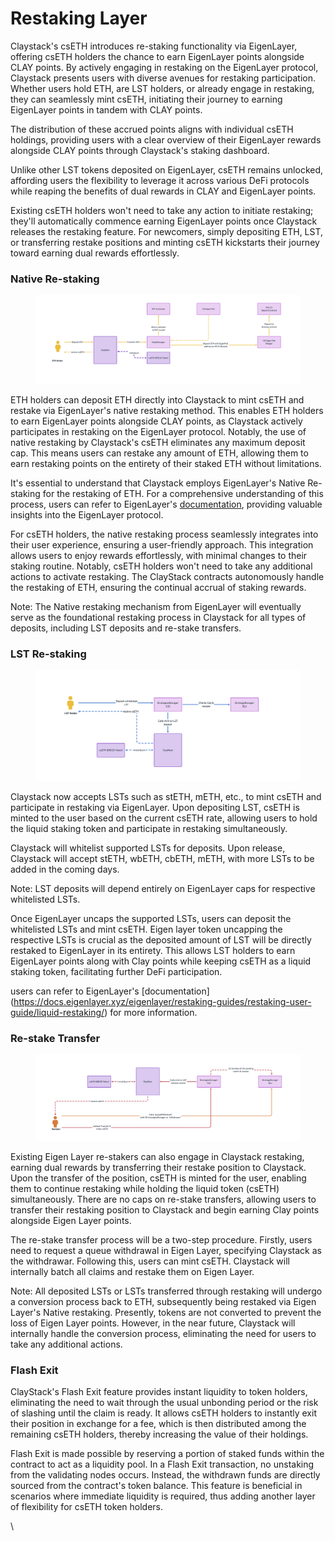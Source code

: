 # Restaking Layer

Claystack's csETH introduces re-staking functionality via EigenLayer, offering csETH holders the chance to earn EigenLayer points alongside CLAY points. By actively engaging in restaking on the EigenLayer protocol, Claystack presents users with diverse avenues for restaking participation. Whether users hold ETH, are LST holders, or already engage in restaking, they can seamlessly mint csETH, initiating their journey to earning EigenLayer points in tandem with CLAY points.

The distribution of these accrued points aligns with individual csETH holdings, providing users with a clear overview of their EigenLayer rewards alongside CLAY points through Claystack's staking dashboard.

Unlike other LST tokens deposited on EigenLayer, csETH remains unlocked, affording users the flexibility to leverage it across various DeFi protocols while reaping the benefits of dual rewards in CLAY and EigenLayer points.

Existing csETH holders won't need to take any action to initiate restaking; they'll automatically commence earning EigenLayer points once Claystack releases the restaking feature. For newcomers, simply depositing ETH, LST, or transferring restake positions and minting csETH kickstarts their journey toward earning dual rewards effortlessly.

### Native Re-staking

<figure><img src="../../.gitbook/assets/image (17).png" alt=""><figcaption></figcaption></figure>

ETH holders can deposit ETH directly into Claystack to mint csETH and restake via EigenLayer's native restaking method. This enables ETH holders to earn EigenLayer points alongside CLAY points, as Claystack actively participates in restaking on the EigenLayer protocol. Notably, the use of native restaking by Claystack's csETH eliminates any maximum deposit cap. This means users can restake any amount of ETH, allowing them to earn restaking points on the entirety of their staked ETH without limitations.

It's essential to understand that Claystack employs EigenLayer's Native Re-staking for the restaking of ETH. For a comprehensive understanding of this process, users can refer to EigenLayer's [documentation](https://docs.eigenlayer.xyz/restaking-guides/restaking-user-guide/native-restaking), providing valuable insights into the EigenLayer protocol.

For csETH holders, the native restaking process seamlessly integrates into their user experience, ensuring a user-friendly approach. This integration allows users to enjoy rewards effortlessly, with minimal changes to their staking routine. Notably, csETH holders won't need to take any additional actions to activate restaking. The ClayStack contracts autonomously handle the restaking of ETH, ensuring the continual accrual of staking rewards.

Note: The Native restaking mechanism from EigenLayer will eventually serve as the foundational restaking process in Claystack for all types of deposits, including LST deposits and re-stake transfers.

### LST Re-staking

<figure><img src="../../.gitbook/assets/image (18).png" alt=""><figcaption></figcaption></figure>

Claystack now accepts LSTs such as stETH, mETH, etc., to mint csETH and participate in restaking via EigenLayer. Upon depositing LST, csETH is minted to the user based on the current csETH rate, allowing users to hold the liquid staking token and participate in restaking simultaneously.

Claystack will whitelist supported LSTs for deposits. Upon release, Claystack will accept stETH, wbETH, cbETH, mETH, with more LSTs to be added in the coming days.

Note: LST deposits will depend entirely on EigenLayer caps for respective whitelisted LSTs.

Once EigenLayer uncaps the supported LSTs, users can deposit the whitelisted LSTs and mint csETH. Eigen layer token uncapping the respective LSTs is crucial as the deposited amount of LST will be directly restaked to EigenLayer in its entirety. This allows LST holders to earn EigenLayer points along with Clay points while keeping csETH as a liquid staking token, facilitating further DeFi participation.

users can refer to EigenLayer's \[documentation] (https://docs.eigenlayer.xyz/eigenlayer/restaking-guides/restaking-user-guide/liquid-restaking/) for more information.

### Re-stake Transfer

<figure><img src="../../.gitbook/assets/image (19).png" alt=""><figcaption></figcaption></figure>

Existing Eigen Layer re-stakers can also engage in Claystack restaking, earning dual rewards by transferring their restake position to Claystack. Upon the transfer of the position, csETH is minted for the user, enabling them to continue restaking while holding the liquid token (csETH) simultaneously. There are no caps on re-stake transfers, allowing users to transfer their restaking position to Claystack and begin earning Clay points alongside Eigen Layer points.

The re-stake transfer process will be a two-step procedure. Firstly, users need to request a queue withdrawal in Eigen Layer, specifying Claystack as the withdrawar. Following this, users can mint csETH. Claystack will internally batch all claims and restake them on Eigen Layer.

Note: All deposited LSTs or LSTs transferred through restaking will undergo a conversion process back to ETH, subsequently being restaked via Eigen Layer's Native restaking. Presently, tokens are not converted to prevent the loss of Eigen Layer points. However, in the near future, Claystack will internally handle the conversion process, eliminating the need for users to take any additional actions.

### Flash Exit

ClayStack's Flash Exit feature provides instant liquidity to token holders, eliminating the need to wait through the usual unbonding period or the risk of slashing until the claim is ready. It allows csETH holders to instantly exit their position in exchange for a fee, which is then distributed among the remaining csETH holders, thereby increasing the value of their holdings.

Flash Exit is made possible by reserving a portion of staked funds within the contract to act as a liquidity pool. In a Flash Exit transaction, no unstaking from the validating nodes occurs. Instead, the withdrawn funds are directly sourced from the contract's token balance. This feature is beneficial in scenarios where immediate liquidity is required, thus adding another layer of flexibility for csETH token holders.

\
